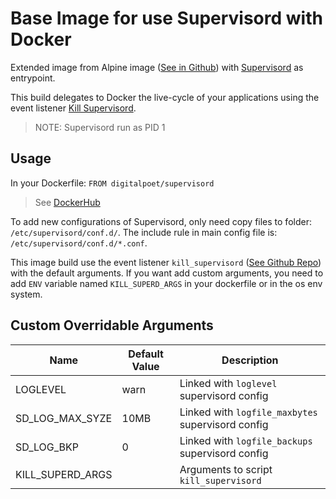 # Base Image for use Supervisord with Docker #

Extended image from Alpine image ([See in Github](https://github.com/alpinelinux/docker-alpine)) with
[Supervisord](http://supervisord.org/) as entrypoint.

This build delegates to Docker the live-cycle of your applications using the event listener 
[Kill Supervisord](https://github.com/amoncusir/kill_supervisord).

> NOTE: Supervisord run as PID 1

## Usage

In your Dockerfile: `FROM digitalpoet/supervisord`
> See [DockerHub](https://hub.docker.com/r/digitalpoet/supervisord)

To add new configurations of Supervisord, only need copy files to folder: `/etc/supervisord/conf.d/`.
The include rule in main config file is: `/etc/supervisord/conf.d/*.conf`.

This image build use the event listener `kill_supervisord`
([See Github Repo](https://github.com/amoncusir/kill_supervisord)) with the default arguments. If you want add custom
arguments, you need to add `ENV` variable named `KILL_SUPERD_ARGS` in your dockerfile or in the os env system.

## Custom Overridable Arguments

| Name             | Default Value | Description                                       |
|------------------|---------------|---------------------------------------------------|
| LOGLEVEL         | warn          | Linked with `loglevel` supervisord config         |
| SD_LOG_MAX_SYZE  | 10MB          | Linked with `logfile_maxbytes` supervisord config |
| SD_LOG_BKP       | 0             | Linked with `logfile_backups` supervisord config  |
| KILL_SUPERD_ARGS |               | Arguments to script `kill_supervisord`            |
